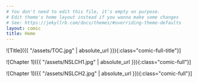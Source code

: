 ```yaml
---
# You don't need to edit this file, it's empty on purpose.
# Edit theme's home layout instead if you wanna make some changes
# See: https://jekyllrb.com/docs/themes/#overriding-theme-defaults
layout: comic
title: Home
---
```


![Title]({{ "/assets/TOC.jpg" | absolute_url }}){:class="comic-full-title"}]

![Chapter 1]({{ "/assets/NSLCH1.jpg" | absolute_url }}){:class="comic-full"}]

![Chapter 1]({{ "/assets/NSLCH2.jpg" | absolute_url }}){:class="comic-full"}]